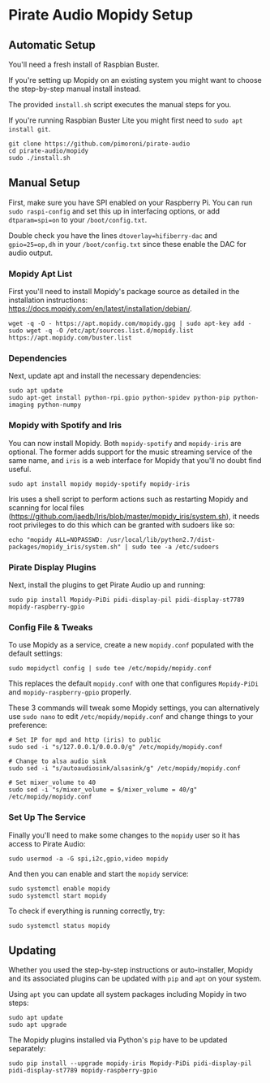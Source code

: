 # Pirate Audio Mopidy Setup


## Automatic Setup

You'll need a fresh install of Raspbian Buster.

If you're setting up Mopidy on an existing system you might want to choose the step-by-step manual install instead.

The provided `install.sh` script executes the manual steps for you.

If you're running Raspbian Buster Lite you might first need to `sudo apt install git`.

```
git clone https://github.com/pimoroni/pirate-audio
cd pirate-audio/mopidy
sudo ./install.sh
```

## Manual Setup

First, make sure you have SPI enabled on your Raspberry Pi. You can run `sudo raspi-config` and set this up in interfacing options, or add `dtparam=spi=on` to your `/boot/config.txt`.

Double check you have the lines `dtoverlay=hifiberry-dac` and `gpio=25=op,dh` in your `/boot/config.txt` since these enable the DAC for audio output.

### Mopidy Apt List

First you'll need to install Mopidy's package source as detailed in the installation instructions: https://docs.mopidy.com/en/latest/installation/debian/.

```
wget -q -O - https://apt.mopidy.com/mopidy.gpg | sudo apt-key add -
sudo wget -q -O /etc/apt/sources.list.d/mopidy.list https://apt.mopidy.com/buster.list
```

### Dependencies

Next, update apt and install the necessary dependencies:

```
sudo apt update
sudo apt-get install python-rpi.gpio python-spidev python-pip python-imaging python-numpy
```

### Mopidy with Spotify and Iris

You can now install Mopidy. Both `mopidy-spotify` and `mopidy-iris` are optional. The former adds support for the music streaming service of the same name, and `iris` is a web interface for Mopidy that you'll no doubt find useful.

```
sudo apt install mopidy mopidy-spotify mopidy-iris
```

Iris uses a shell script to perform actions such as restarting Mopidy and scanning for local files (https://github.com/jaedb/Iris/blob/master/mopidy_iris/system.sh), it needs root privileges to do this which can be granted with sudoers like so:

```
echo "mopidy ALL=NOPASSWD: /usr/local/lib/python2.7/dist-packages/mopidy_iris/system.sh" | sudo tee -a /etc/sudoers
```

### Pirate Display Plugins

Next, install the plugins to get Pirate Audio up and running:

```
sudo pip install Mopidy-PiDi pidi-display-pil pidi-display-st7789 mopidy-raspberry-gpio
```

### Config File & Tweaks

To use Mopidy as a service, create a new `mopidy.conf` populated with the default settings:

```
sudo mopidyctl config | sudo tee /etc/mopidy/mopidy.conf
```

This replaces the default `mopidy.conf` with one that configures `Mopidy-PiDi` and `mopidy-raspberry-gpio` properly.

These 3 commands will tweak some Mopidy settings, you can alternatively use `sudo nano` to edit `/etc/mopidy/mopidy.conf` and change things to your preference:

```
# Set IP for mpd and http (iris) to public
sudo sed -i "s/127.0.0.1/0.0.0.0/g" /etc/mopidy/mopidy.conf

# Change to alsa audio sink
sudo sed -i "s/autoaudiosink/alsasink/g" /etc/mopidy/mopidy.conf

# Set mixer_volume to 40
sudo sed -i "s/mixer_volume = $/mixer_volume = 40/g" /etc/mopidy/mopidy.conf
```

### Set Up The Service

Finally you'll need to make some changes to the `mopidy` user so it has access to Pirate Audio:

```
sudo usermod -a -G spi,i2c,gpio,video mopidy
```

And then you can enable and start the `mopidy` service:

```
sudo systemctl enable mopidy
sudo systemctl start mopidy
```

To check if everything is running correctly, try:

```
sudo systemctl status mopidy
```


## Updating

Whether you used the step-by-step instructions or auto-installer, Mopidy and its associated plugins can be updated with `pip` and `apt` on your system.

Using `apt` you can update all system packages including Mopidy in two steps:

```
sudo apt update
sudo apt upgrade
```

The Mopidy plugins installed via Python's `pip` have to be updated separately:

```
sudo pip install --upgrade mopidy-iris Mopidy-PiDi pidi-display-pil pidi-display-st7789 mopidy-raspberry-gpio
```